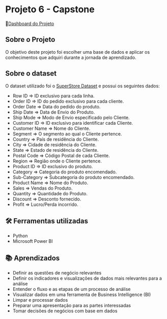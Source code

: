 # Projeto 6 - Capstone
🔗[Dashboard do Projeto](projeto6-Capstone.pdf)
## Sobre o Projeto
O objetivo deste projeto foi escolher uma base de dados e aplicar os conhecimentos que adquiri durante a jornada de aprendizado.

## Sobre o dataset
O dataset utilizado foi o <a href="https://www.kaggle.com/datasets/vivek468/superstore-dataset-final">SuperStore Dataset</a> e possui os seguintes dados:

- Row ID  => ID exclusivo para cada linha.
- Order ID => ID do pedido exclusivo para cada cliente.
- Order Date => Data do pedido do produto.
- Ship Date => Data de Envio do Produto.
- Ship Mode => Modo de Envio especificado pelo Cliente.
- Customer ID => ID exclusivo para identificar cada Cliente.
- Customer Name => Nome do Cliente.
- Segment => O segmento ao qual o Cliente pertence.
- Country => País de residência do Cliente.
- City => Cidade de residência do Cliente.
- State => Estado de residência do Cliente.
- Postal Code => Código Postal de cada Cliente.
- Region => Região onde o Cliente pertence.
- Product ID => ID exclusivo do produto.
- Category => Categoria do produto encomendado.
- Sub-Category  => Subcategoria do produto encomendado.
- Product Name => Nome do Produto.
- Sales => Vendas do Produto.
- Quantity => Quantidade do Produto.
- Discount => Desconto fornecido.
- Profit  => Lucro/Perda incorrido.

## 🛠️ Ferramentas utilizadas
- Python
- Microsoft Power BI

## 📚 Aprendizados
- Definir as questões de negócio relevantes
- Definir os indicadores e visualizações de dados mais relevantes para a análise
- Entender o fluxo e as etapas de um processo de análise
- Visualizar dados em uma ferramenta de Business Intelligence (BI)
- Limpar e processar dados
- Preparar uma apresentação para as partes interessadas
- Tomar decisões de negócios com base em dados

